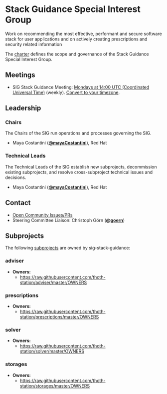 <!---
This is an autogenerated file!

Please do not edit this file directly, but instead make changes to the
sigs.yaml file in the project root.

To understand how this file is generated, see https://git.k8s.io/community/generator/README.md

for Thoth we use `podman run --rm -e WHAT -e GO111MODULE=on -e GOPROXY -v $(pwd):/go/src/app:Z golang:1.12 make -C /go/src/app generate`

--->

# Stack Guidance Special Interest Group

Work on recommending the most effective, performant and secure software stack for user applications and on actively creating prescriptions and security related information

The [charter](charter.md) defines the scope and governance of the Stack Guidance Special Interest Group.

## Meetings
* SIG Stack Guidance Meeting: [Mondays at 14:00 UTC (Coordinated Universal Time)](meet.google.com/umj-bgfi-ouo) (weekly). [Convert to your timezone](http://www.thetimezoneconverter.com/?t=14:00&tz=UTC%20%28Coordinated%20Universal%20Time%29).

## Leadership

### Chairs

The Chairs of the SIG run operations and processes governing the SIG.

* Maya Costantini (**[@mayaCostantini](https://github.com/mayaCostantini)**), Red Hat

### Technical Leads

The Technical Leads of the SIG establish new subprojects, decommission existing
subprojects, and resolve cross-subproject technical issues and decisions.

* Maya Costantini (**[@mayaCostantini](https://github.com/mayaCostantini)**), Red Hat

## Contact
- [Open Community Issues/PRs](https://github.com/kubernetes/community/labels/sig%2Fstack-guidance)
- Steering Committee Liaison: Christoph Görn (**[@goern](https://github.com/goern)**)

## Subprojects

The following [subprojects][subproject-definition] are owned by sig-stack-guidance:
### adviser
- **Owners:**
  - https://raw.githubusercontent.com/thoth-station/adviser/master/OWNERS
### prescriptions
- **Owners:**
  - https://raw.githubusercontent.com/thoth-station/prescriptions/master/OWNERS
### solver
- **Owners:**
  - https://raw.githubusercontent.com/thoth-station/solver/master/OWNERS
### storages
- **Owners:**
  - https://raw.githubusercontent.com/thoth-station/storages/master/OWNERS

[subproject-definition]: https://github.com/kubernetes/community/blob/master/governance.md#subprojects
<!-- BEGIN CUSTOM CONTENT -->

<!-- END CUSTOM CONTENT -->
